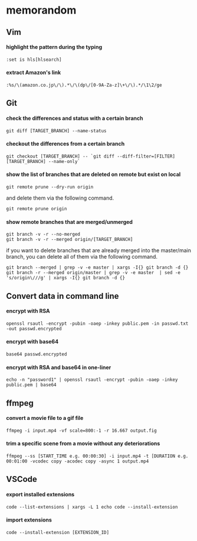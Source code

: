 # memorandom

## Vim

#### highlight the pattern during the typing
```
:set is hls[hlsearch]
```

#### extract Amazon's link
```
:%s/\(amazon.co.jp\/\).*\/\(dp\/[0-9A-Za-z]\+\/\).*/\1\2/ge 
```


## Git

#### check the differences and status with a certain branch
```
git diff [TARGET_BRANCH] --name-status
```

#### checkout the differences from a certain branch
```
git checkout [TARGET_BRANCH] -- `git diff --diff-filter=[FILTER] [TARGET_BRANCH] --name-only`
```

#### show the list of branches that are deleted on remote but exist on local
```
git remote prune --dry-run origin
```
and delete them via the following command.
```
git remote prune origin
```

#### show remote branches that are merged/unmerged
```
git branch -v -r --no-merged
git branch -v -r --merged origin/[TARGET_BRANCH]
```

if you want to delete branches that are already merged into the master/main branch, you can delete all of them via the following command.
```
git branch --merged | grep -v -e master | xargs -I{} git branch -d {}
git branch -r --merged origin/master | grep -v -e master  | sed -e 's/origin\///g' | xargs -I{} git branch -d {}
```

## Convert data in command line

#### encrypt with RSA
```
openssl rsautl -encrypt -pubin -oaep -inkey public.pem -in passwd.txt -out passwd.encrypted
```
#### encrypt with base64
```
base64 passwd.encrypted
```
#### encrypt with RSA and base64 in one-liner
```
echo -n "password1" | openssl rsautl -encrypt -pubin -oaep -inkey public.pem | base64
```

## ffmpeg

#### convert a movie file to a gif file
```
ffmpeg -i input.mp4 -vf scale=800:-1 -r 16.667 output.fig
```
#### trim a specific scene from a movie without any deteriorations
```
ffmpeg --ss [START_TIME e.g. 00:00:30] -i input.mp4 -t [DURATION e.g. 00:01:00 -vcodec copy -acodec copy -async 1 output.mp4
```


## VSCode

#### export installed extensions
```
code --list-extensions | xargs -L 1 echo code --install-extension
```
#### import extensions
```
code --install-extension [EXTENSION_ID]
```
